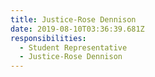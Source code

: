 ```yaml
---
title: Justice-Rose Dennison
date: 2019-08-10T03:36:39.681Z
responsibilities:
  - Student Representative
  - Justice-Rose Dennison
---
```

